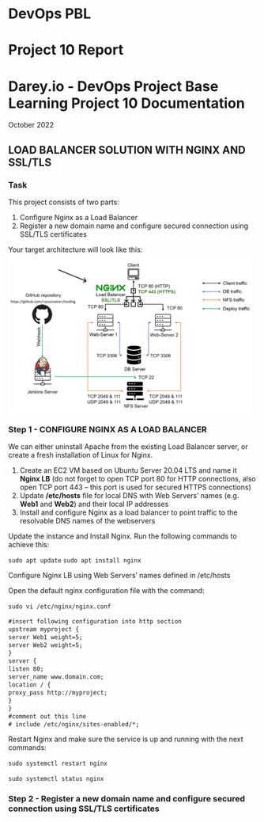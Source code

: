 # DevOps PBL
# Project 10 Report

# Darey.io - DevOps Project Base Learning Project 10 Documentation

October 2022

## LOAD BALANCER SOLUTION WITH NGINX AND SSL/TLS

### Task
This project consists of two parts:

1. Configure Nginx as a Load Balancer
2. Register a new domain name and configure secured connection using SSL/TLS certificates

Your target architecture will look like this:

![project10 prerequisites](images/nginx_lb.png)

### Step 1 - CONFIGURE NGINX AS A LOAD BALANCER

We can either uninstall Apache from the existing Load Balancer server, or create a fresh installation of Linux for Nginx.

1. Create an EC2 VM based on Ubuntu Server 20.04 LTS and name it **Nginx LB** (do not forget to open TCP port 80 for HTTP connections, also open TCP port 443 – this port is used for secured HTTPS connections)
2. Update **/etc/hosts** file for local DNS with Web Servers’ names (e.g. **Web1** and **Web2**) and their local IP addresses
3. Install and configure Nginx as a load balancer to point traffic to the resolvable DNS names of the webservers

Update the instance and Install Nginx. Run the following commands to achieve this:

`sudo apt update`
`sudo apt install nginx`

Configure Nginx LB using Web Servers’ names defined in /etc/hosts

Open the default nginx configuration file with the command:

`sudo vi /etc/nginx/nginx.conf`

```
#insert following configuration into http section
upstream myproject {
server Web1 weight=5;
server Web2 weight=5;
}
server {
listen 80;
server_name www.domain.com;
location / {
proxy_pass http://myproject;
}
}
#comment out this line
# include /etc/nginx/sites-enabled/*;
```

Restart Nginx and make sure the service is up and running with the next commands:

`sudo systemctl restart nginx`

`sudo systemctl status nginx`

### Step 2 - Register a new domain name and configure secured connection using SSL/TLS certificates

